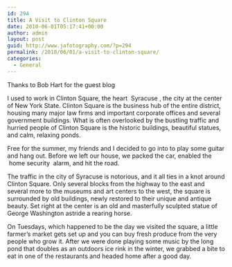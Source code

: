 ```yaml
---
id: 294
title: A Visit to Clinton Square
date: 2010-06-01T05:17:41+00:00
author: admin
layout: post
guid: http://www.jafotography.com/?p=294
permalink: /2010/06/01/a-visit-to-clinton-square/
categories:
  - General
---
```

Thanks to Bob Hart for the guest blog

I used to work in Clinton Square, the heart &nbsp;Syracuse&nbsp;, the city at the center of New York State. Clinton Square is the business hub of the entire district, housing many major law firms and important corporate offices and several government buildings. What is often overlooked by the bustling traffic and hurried people of Clinton Square is the historic buildings, beautiful statues, and calm, relaxing ponds.

Free for the summer, my friends and I decided to go into to play some guitar and hang out. Before we left our house, we packed the car, enabled the &nbsp;home security&nbsp; alarm, and hit the road.

The traffic in the city of Syracuse is notorious, and it all ties in a knot around Clinton Square. Only several blocks from the highway to the east and several more to the museums and art centers to the west, the square is surrounded by old buildings, newly restored to their unique and antique beauty. Set right at the center is an old and masterfully sculpted statue of George Washington astride a rearing horse.

On Tuesdays, which happened to be the day we visited the square, a little farmer&#8217;s market gets set up and you can buy fresh produce from the very people who grow it. After we were done playing some music by the long pond that doubles as an outdoors ice rink in the winter, we grabbed a bite to eat in one of the restaurants and headed home after a good day.